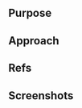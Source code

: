 <!--
  If you have a relevant JIRA issue number, please put it in the issue title.
  Example: UIDATIMP-630: Refine an identifier matching for Instances
-->

## Purpose
<!--
  Why are you making this change? There is nothing more important
  to provide to the reviewer and to future readers than the cause
  that gave rise to this pull request. Be careful to avoid circular
  statements like "the purpose is to change the font colors." and
  instead provide an explanation like "the current textual color palette 
  does not provide enough contrast for certain classes of visual impairments."

  The purpose may seem self-evident to you now, but the standard to
  hold yourself to should be "can a developer parachuting into this
  project reconstruct the necessary context merely by reading this
  section."
 -->

## Approach
<!--
 How does this change fulfill the purpose? It's best to talk
 high-level strategy and avoid code-splaining the commit history.
 
 Bad:
  Made a dark color of #333, a medium color of #ccc
 
 Good:
  This introduces three abstract contrast levels that developers can
  use: dark, medium, and light.

 The goal is not only to explain what you did, but help other
 developers *work* with your solution in the future.
-->

<!-- OPTIONAL
#### TODOS and Open Questions
- [ ] Use GitHub checklists. When solved, check the box and explain the answer.
-->

<!-- OPTIONAL
## Learning
  Help out not only your reviewer, but also your fellow developer!
  Sometimes there are key pieces of information that you used to come up
  with your solution. Don't let all that hard work go to waste! A
  pull request is a *perfect opportunity to share the learning that
  you did. Add links to blog posts, patterns, libraries or addons used
  to solve this problem.
-->

## Refs
<!--
  If you have a relevant JIRA issue, add a link directly to the issue URL here.
  Example: https://issues.folio.org/browse/UIDATIMP-630
-->

## Screenshots
<!-- OPTIONAL
 One picture is literally worth a thousand words. When the feature is
 an interaction, an animated GIF is best. Most of the time it helps to
 include "before" and "after" screenshots to quickly demonstrate the
 value of the feature.

 Here are some great tools to help you record gifs:

 Windows: https://getsharex.com/
 Mac: https://gifox.io/
-->
